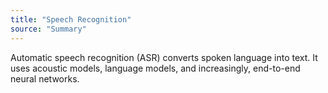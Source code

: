 ```yaml
---
title: "Speech Recognition"
source: "Summary"
---
```

Automatic speech recognition (ASR) converts spoken language into text. It uses acoustic models, language models, and increasingly, end-to-end neural networks.

